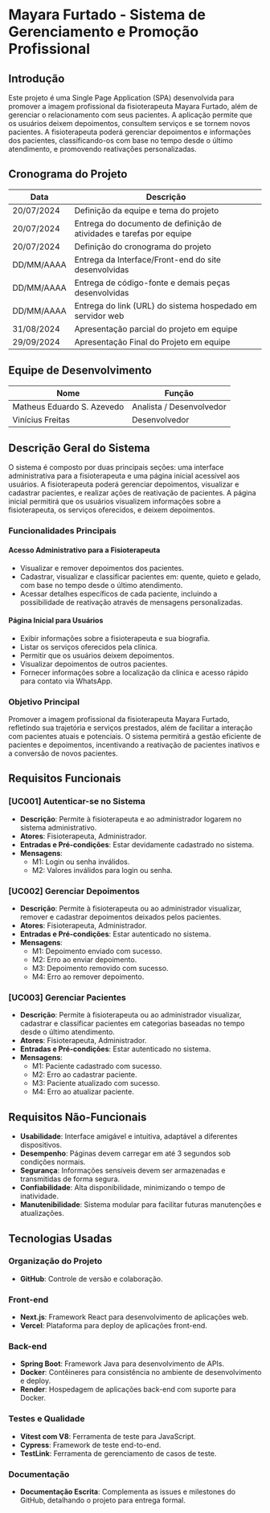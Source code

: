 # Mayara Furtado - Sistema de Gerenciamento e Promoção Profissional

## Introdução

Este projeto é uma Single Page Application (SPA) desenvolvida para promover a imagem profissional da fisioterapeuta Mayara Furtado, além de gerenciar o relacionamento com seus pacientes. A aplicação permite que os usuários deixem depoimentos, consultem serviços e se tornem novos pacientes. A fisioterapeuta poderá gerenciar depoimentos e informações dos pacientes, classificando-os com base no tempo desde o último atendimento, e promovendo reativações personalizadas.

## Cronograma do Projeto

| Data       | Descrição                                                            |
| ---------- | -------------------------------------------------------------------- |
| 20/07/2024 | Definição da equipe e tema do projeto                                |
| 20/07/2024 | Entrega do documento de definição de atividades e tarefas por equipe |
| 20/07/2024 | Definição do cronograma do projeto                                   |
| DD/MM/AAAA | Entrega da Interface/Front-end do site desenvolvidas                 |
| DD/MM/AAAA | Entrega de código-fonte e demais peças desenvolvidas                 |
| DD/MM/AAAA | Entrega do link (URL) do sistema hospedado em servidor web           |
| 31/08/2024 | Apresentação parcial do projeto em equipe                            |
| 29/09/2024 | Apresentação Final do Projeto em equipe                              |

## Equipe de Desenvolvimento

| Nome                       | Função                   |
| -------------------------- | ------------------------ |
| Matheus Eduardo S. Azevedo | Analista / Desenvolvedor |
| Vinícius Freitas           | Desenvolvedor            |

## Descrição Geral do Sistema

O sistema é composto por duas principais seções: uma interface administrativa para a fisioterapeuta e uma página inicial acessível aos usuários. A fisioterapeuta poderá gerenciar depoimentos, visualizar e cadastrar pacientes, e realizar ações de reativação de pacientes. A página inicial permitirá que os usuários visualizem informações sobre a fisioterapeuta, os serviços oferecidos, e deixem depoimentos.

### Funcionalidades Principais

#### Acesso Administrativo para a Fisioterapeuta

- Visualizar e remover depoimentos dos pacientes.
- Cadastrar, visualizar e classificar pacientes em: quente, quieto e gelado, com base no tempo desde o último atendimento.
- Acessar detalhes específicos de cada paciente, incluindo a possibilidade de reativação através de mensagens personalizadas.

#### Página Inicial para Usuários

- Exibir informações sobre a fisioterapeuta e sua biografia.
- Listar os serviços oferecidos pela clínica.
- Permitir que os usuários deixem depoimentos.
- Visualizar depoimentos de outros pacientes.
- Fornecer informações sobre a localização da clínica e acesso rápido para contato via WhatsApp.

### Objetivo Principal

Promover a imagem profissional da fisioterapeuta Mayara Furtado, refletindo sua trajetória e serviços prestados, além de facilitar a interação com pacientes atuais e potenciais. O sistema permitirá a gestão eficiente de pacientes e depoimentos, incentivando a reativação de pacientes inativos e a conversão de novos pacientes.

## Requisitos Funcionais

### [UC001] Autenticar-se no Sistema

- **Descrição**: Permite à fisioterapeuta e ao administrador logarem no sistema administrativo.
- **Atores**: Fisioterapeuta, Administrador.
- **Entradas e Pré-condições**: Estar devidamente cadastrado no sistema.
- **Mensagens**:
  - M1: Login ou senha inválidos.
  - M2: Valores inválidos para login ou senha.

### [UC002] Gerenciar Depoimentos

- **Descrição**: Permite à fisioterapeuta ou ao administrador visualizar, remover e cadastrar depoimentos deixados pelos pacientes.
- **Atores**: Fisioterapeuta, Administrador.
- **Entradas e Pré-condições**: Estar autenticado no sistema.
- **Mensagens**:
  - M1: Depoimento enviado com sucesso.
  - M2: Erro ao enviar depoimento.
  - M3: Depoimento removido com sucesso.
  - M4: Erro ao remover depoimento.

### [UC003] Gerenciar Pacientes

- **Descrição**: Permite à fisioterapeuta ou ao administrador visualizar, cadastrar e classificar pacientes em categorias baseadas no tempo desde o último atendimento.
- **Atores**: Fisioterapeuta, Administrador.
- **Entradas e Pré-condições**: Estar autenticado no sistema.
- **Mensagens**:
  - M1: Paciente cadastrado com sucesso.
  - M2: Erro ao cadastrar paciente.
  - M3: Paciente atualizado com sucesso.
  - M4: Erro ao atualizar paciente.

## Requisitos Não-Funcionais

- **Usabilidade**: Interface amigável e intuitiva, adaptável a diferentes dispositivos.
- **Desempenho**: Páginas devem carregar em até 3 segundos sob condições normais.
- **Segurança**: Informações sensíveis devem ser armazenadas e transmitidas de forma segura.
- **Confiabilidade**: Alta disponibilidade, minimizando o tempo de inatividade.
- **Manutenibilidade**: Sistema modular para facilitar futuras manutenções e atualizações.

## Tecnologias Usadas

### Organização do Projeto

- **GitHub**: Controle de versão e colaboração.

### Front-end

- **Next.js**: Framework React para desenvolvimento de aplicações web.
- **Vercel**: Plataforma para deploy de aplicações front-end.

### Back-end

- **Spring Boot**: Framework Java para desenvolvimento de APIs.
- **Docker**: Contêineres para consistência no ambiente de desenvolvimento e deploy.
- **Render**: Hospedagem de aplicações back-end com suporte para Docker.

### Testes e Qualidade

- **Vitest com V8**: Ferramenta de teste para JavaScript.
- **Cypress**: Framework de teste end-to-end.
- **TestLink**: Ferramenta de gerenciamento de casos de teste.

### Documentação

- **Documentação Escrita**: Complementa as issues e milestones do GitHub, detalhando o projeto para entrega formal.
